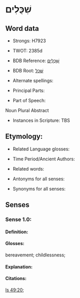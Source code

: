 # שִׁכֻּלִים

<!-- Status: S2="NeedsEdits" -->
<!-- Lexica used for edits:   -->

## Word data

* Strongs: H7923

* TWOT: 2385d

* BDB Reference: [שִׁכֻּלִים](rc://en/bdb/dict/v.dc.ae)

* BDB Root: [שׁכל](rc://en/bdb/dict/v.dc.aa)

* Alternate spellings:

* Principal Parts:

* Part of Speech:

Noun Plural Abstract

* Instances in Scripture: TBS

## Etymology:

* Related Language glosses:

* Time Period/Ancient Authors:

* Related words:

* Antonyms for all senses:

* Synonyms for all senses:

## Senses

### Sense 1.0:

#### Definition:

#### Glosses:

bereavement; childlessness; 

#### Explanation:

#### Citations:

[Is 49:20](rc://he/uhb/book/isa/49/20); 

